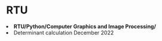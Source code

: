 # RTU
<li> <strong> RTU/Python/Computer Graphics and Image Processing/ </strong>
<li> Determinant calculation December 2022
